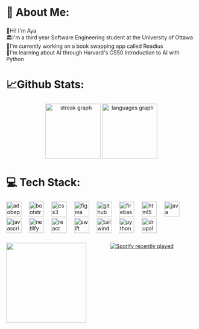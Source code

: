 <h1 align="left">💌 About Me:</h1>

###

<p align="left">🍓Hi! I'm Aya<br>🏛️I'm a third year Software Engineering student at the University of Ottawa<br>📖I'm currently working on a book swapping app called Readius<br>👾I'm learning about AI through Harvard's CS50 Introduction to AI with Python</p>

###

<h1 align="left">📈Github Stats:</h1>

###

<div align="center">
  <img src="https://streak-stats.demolab.com?user=ayadebbagh&locale=en&mode=weekly&theme=synthwave&hide_border=false&border_radius=5&order=3" height="146" alt="streak graph"  />
  <img src="https://github-readme-stats.vercel.app/api/top-langs?username=ayadebbagh&locale=en&hide_title=false&layout=compact&card_width=320&langs_count=5&theme=synthwave&hide_border=false&order=2" height="146" alt="languages graph"  />
</div>

###

<h1 align="left">💻 Tech Stack:</h1>

###

<div align="left">
  <img src="https://skillicons.dev/icons?i=ps" height="40" alt="adobephotoshop logo"  />
  <img width="12" />
  <img src="https://skillicons.dev/icons?i=bootstrap" height="40" alt="bootstrap logo"  />
  <img width="12" />
  <img src="https://skillicons.dev/icons?i=css" height="40" alt="css3 logo"  />
  <img width="12" />
  <img src="https://skillicons.dev/icons?i=figma" height="40" alt="figma logo"  />
  <img width="12" />
  <img src="https://skillicons.dev/icons?i=github" height="40" alt="github logo"  />
  <img width="12" />
  <img src="https://skillicons.dev/icons?i=firebase" height="40" alt="firebase logo"  />
  <img width="12" />
  <img src="https://skillicons.dev/icons?i=html" height="40" alt="html5 logo"  />
  <img width="12" />
  <img src="https://skillicons.dev/icons?i=java" height="40" alt="java logo"  />
  <img width="12" />
  <img src="https://skillicons.dev/icons?i=js" height="40" alt="javascript logo"  />
  <img width="12" />
  <img src="https://skillicons.dev/icons?i=netlify" height="40" alt="netlify logo"  />
  <img width="12" />
  <img src="https://skillicons.dev/icons?i=react" height="40" alt="react logo"  />
  <img width="12" />
  <img src="https://skillicons.dev/icons?i=swift" height="40" alt="swift logo"  />
  <img width="12" />
  <img src="https://skillicons.dev/icons?i=tailwind" height="40" alt="tailwindcss logo"  />
  <img width="12" />
  <img src="https://cdn.jsdelivr.net/gh/devicons/devicon/icons/python/python-original.svg" height="40" alt="python logo"  />
  <img width="12" />
  <img src="https://cdn.jsdelivr.net/gh/devicons/devicon/icons/drupal/drupal-original.svg" height="40" alt="drupal logo"  />
</div>

###

<img align="left" height="212" src="https://media.giphy.com/media/aqHume3xa1ZwXKhfyT/giphy.gif?cid=ecf05e47qejmxyznnvyp9bnnevvaltj6irjr2lkaknoeeeu9&ep=v1_gifs_related&rid=giphy.gif&ct=g"  />

###

<div align="center">
  <a href="https://open.spotify.com/user/31yavs5vsyuj4yvrikqc2tjoc54e">
    <img src="https://spotify-recently-played-readme.vercel.app/api?user=31yavs5vsyuj4yvrikqc2tjoc54e&count=3&unique=false" alt="Spotify recently played"  />
  </a>
</div>

###

